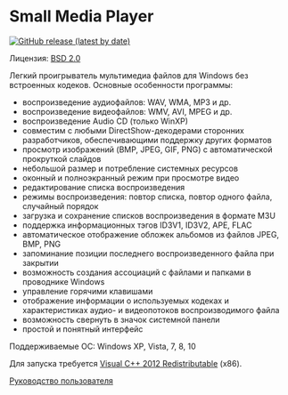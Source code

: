 # Small Media Player

[![GitHub release (latest by date)](https://img.shields.io/github/v/release/smallsoft-rus/media-player)](https://github.com/smallsoft-rus/media-player/releases)

Лицензия: [BSD 2.0](LICENSE)

Легкий проигрыватель мультимедиа файлов для Windows без встроенных кодеков. Основные особенности программы:
- воспроизведение аудиофайлов: WAV, WMA, MP3 и др.
- воспроизведение видеофайлов: WMV, AVI, MPEG и др.
- воспроизведение Audio CD (только WinXP)
- совместим с любыми DirectShow-декодерами сторонних разработчиков, обеспечивающими поддержку других форматов
- просмотр изображений (BMP, JPEG, GIF, PNG) с автоматической прокруткой слайдов
- небольшой размер и потребление системных ресурсов
- оконный и полноэкранный режим при просмотре видео
- редактирование списка воспроизведения
- режимы воспроизведения: повтор списка, повтор одного файла, случайный порядок
- загрузка и сохранение списков воспроизведения в формате M3U
- поддержка информационных тэгов ID3V1, ID3V2, APE, FLAC
- автоматическое отображение обложек альбомов из файлов JPEG, BMP, PNG
- запоминание позиции последнего воспроизведенного файла при закрытии
- возможность создания ассоциаций с файлами и папками в проводнике Windows
- управление горячими клавишами
- отображение информации о используемых кодеках и характеристиках аудио- и видеопотоков воспроизводимого файла
- возможность свернуть в значок системной панели
- простой и понятный интерфейс 

Поддерживаемые ОС: Windows XP, Vista, 7, 8, 10

Для запуска требуется [Visual C++ 2012 Redistributable](https://www.microsoft.com/en-us/download/details.aspx?id=30679) (x86).

[Руководство пользователя](docs/user-manual.md)
